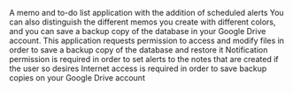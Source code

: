 A memo and to-do list application with the addition of scheduled alerts
You can also distinguish the different memos you create with different colors, and you can save a backup copy of the database in your Google Drive account.
This application requests permission to access and modify files in order to save a backup copy of the database and restore it
Notification permission is required in order to set alerts to the notes that are created if the user so desires
Internet access is required in order to save backup copies on your Google Drive account
